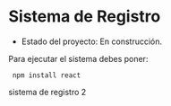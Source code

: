 <h1> Sistema de Registro </h1>

- Estado del proyecto: En construcción.

Para ejecutar el sistema debes poner:

``` npm install react```

sistema de registro 2
